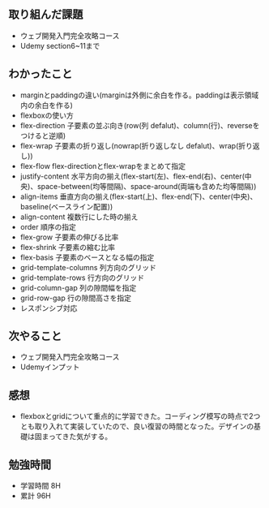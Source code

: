 ## 取り組んだ課題
- ウェブ開発入門完全攻略コース
 - Udemy section6~11まで

## わかったこと
 - marginとpaddingの違い(marginは外側に余白を作る。paddingは表示領域内の余白を作る)
 - flexboxの使い方
 - flex-direction 子要素の並ぶ向き(row(列 defalut)、column(行)、reverseをつけると逆順)
 - flex-wrap 子要素の折り返し(nowrap(折り返しなし defalut)、wrap(折り返し))
 - flex-flow flex-directionとflex-wrapをまとめて指定
 - justify-content 水平方向の揃え(flex-start(左)、flex-end(右)、center(中央)、space-between(均等間隔)、space-around(両端も含めた均等間隔))
 - align-items 垂直方向の揃え(flex-start(上)、flex-end(下)、center(中央)、baseline(ベースライン配置))
 - align-content 複数行にした時の揃え
 - order 順序の指定
 - flex-grow 子要素の伸びる比率
 - flex-shrink 子要素の縮む比率
 - flex-basis 子要素のベースとなる幅の指定
 - grid-template-columns 列方向のグリッド
 - grid-template-rows 行方向のグリッド
 - grid-column-gap 列の隙間幅を指定
 - grid-row-gap 行の隙間高さを指定
 - レスポンシブ対応

## 次やること
- ウェブ開発入門完全攻略コース
 - Udemyインプット

## 感想
- flexboxとgridについて重点的に学習できた。コーディング模写の時点で2つとも取り入れて実装していたので、良い復習の時間となった。デザインの基礎は固まってきた気がする。

## 勉強時間
- 学習時間 8H
- 累計 96H
